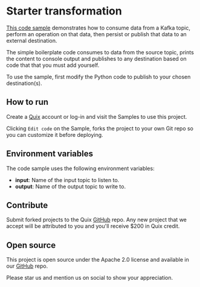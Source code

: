 # Starter transformation

[This code sample](https://github.com/quixio/quix-samples/tree/main/python/destinations/starter_destination) demonstrates how to consume data from a Kafka topic, perform an operation on that data, then persist or publish that data to an external destination.

The simple boilerplate code consumes to data from the source topic, prints the content to console output and publishes to any destination based on code that that you must add yourself.

To use the sample, first modify the Python code to publish to your chosen destination(s).

## How to run

Create a [Quix](https://portal.platform.quix.io/signup?xlink=github) account or log-in and visit the Samples to use this project.

Clicking `Edit code` on the Sample, forks the project to your own Git repo so you can customize it before deploying.

## Environment variables

The code sample uses the following environment variables:

- **input**: Name of the input topic to listen to.
- **output**: Name of the output topic to write to.

## Contribute

Submit forked projects to the Quix [GitHub](https://github.com/quixio/quix-samples) repo. Any new project that we accept will be attributed to you and you'll receive $200 in Quix credit.

## Open source

This project is open source under the Apache 2.0 license and available in our [GitHub](https://github.com/quixio/quix-samples) repo.

Please star us and mention us on social to show your appreciation.
